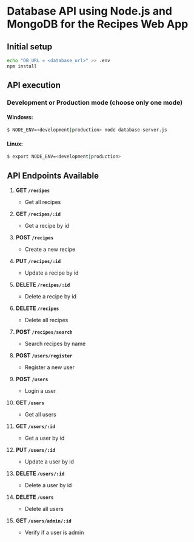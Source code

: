 # Database API using Node.js and MongoDB for the Recipes Web App

## Initial setup
```bash
echo "DB_URL = <database_url>" >> .env
npm install
```

## API execution

### Development or Production mode (choose only one mode)

#### Windows:
```bash
$ NODE_ENV=<development|production> node database-server.js
```

#### Linux:
```bash
$ export NODE_ENV=<development|production>
```

## API Endpoints Available

1. **GET `/recipes`**
    - Get all recipes

2. **GET `/recipes/:id`**
    - Get a recipe by id

3. **POST `/recipes`**
    - Create a new recipe

4. **PUT `/recipes/:id`**
    - Update a recipe by id

5. **DELETE `/recipes/:id`**
    - Delete a recipe by id

6. **DELETE `/recipes`**
    - Delete all recipes

7. **POST `/recipes/search`**
    - Search recipes by name

8. **POST `/users/register`**
    - Register a new user

9. **POST `/users`**
    - Login a user

10. **GET `/users`**
    - Get all users

11. **GET `/users/:id`**
    - Get a user by id

12. **PUT `/users/:id`**
    - Update a user by id

13. **DELETE `/users/:id`**
    - Delete a user by id

14. **DELETE `/users`**
    - Delete all users

15. **GET `/users/admin/:id`**
    - Verify if a user is admin
